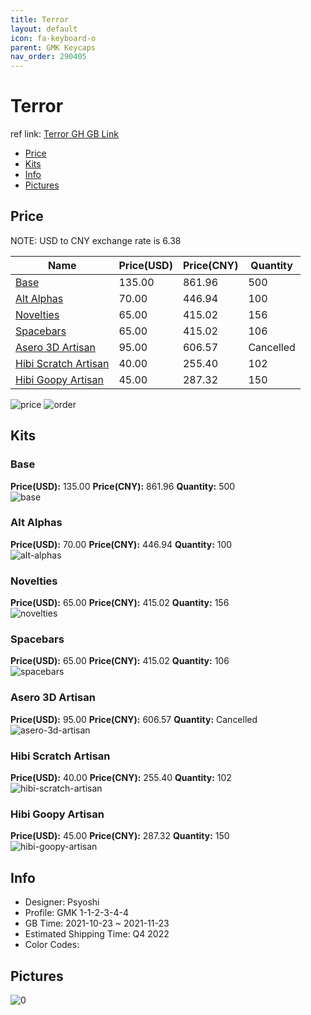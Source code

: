 ```yaml
---
title: Terror 
layout: default
icon: fa-keyboard-o
parent: GMK Keycaps
nav_order: 290405
---
```


# Terror 

ref link: [Terror GH GB Link](https://geekhack.org/index.php?topic=115076.0)

* [Price](#price)
* [Kits](#kits)
* [Info](#info)
* [Pictures](#pictures)

## Price

NOTE: USD to CNY exchange rate is 6.38

| Name          | Price(USD)   |  Price(CNY) | Quantity |
| ------------- | ------------ |  ---------- | -------- |
|[Base](#base)|135.00|861.96|500|
|[Alt Alphas](#alt-alphas)|70.00|446.94|100|
|[Novelties](#novelties)|65.00|415.02|156|
|[Spacebars](#spacebars)|65.00|415.02|106|
|[Asero 3D Artisan](#asero-3d-artisan)|95.00|606.57|Cancelled|
|[Hibi Scratch Artisan](#hibi-scratch-artisan)|40.00|255.40|102|
|[Hibi Goopy Artisan](#hibi-goopy-artisan)|45.00|287.32|150|

<img src="{{ 'assets/images/gmk-keycaps/Terror/price.png' | relative_url }}" alt="price" class="image featured">
<img src="{{ 'assets/images/gmk-keycaps/Terror/order.png' | relative_url }}" alt="order" class="image featured">

## Kits
### Base  
**Price(USD):** 135.00	**Price(CNY):** 861.96	**Quantity:** 500  
<img src="{{ 'assets/images/gmk-keycaps/Terror/kits_pics/base.jpg' | relative_url }}" alt="base" class="image featured">

### Alt Alphas  
**Price(USD):** 70.00	**Price(CNY):** 446.94	**Quantity:** 100  
<img src="{{ 'assets/images/gmk-keycaps/Terror/kits_pics/alt-alphas.jpg' | relative_url }}" alt="alt-alphas" class="image featured">

### Novelties  
**Price(USD):** 65.00	**Price(CNY):** 415.02	**Quantity:** 156  
<img src="{{ 'assets/images/gmk-keycaps/Terror/kits_pics/novelties.jpg' | relative_url }}" alt="novelties" class="image featured">

### Spacebars  
**Price(USD):** 65.00	**Price(CNY):** 415.02	**Quantity:** 106  
<img src="{{ 'assets/images/gmk-keycaps/Terror/kits_pics/spacebars.jpg' | relative_url }}" alt="spacebars" class="image featured">

### Asero 3D Artisan  
**Price(USD):** 95.00	**Price(CNY):** 606.57	**Quantity:** Cancelled  
<img src="{{ 'assets/images/gmk-keycaps/Terror/kits_pics/asero-3d-artisan.jpg' | relative_url }}" alt="asero-3d-artisan" class="image featured">

### Hibi Scratch Artisan  
**Price(USD):** 40.00	**Price(CNY):** 255.40	**Quantity:** 102  
<img src="{{ 'assets/images/gmk-keycaps/Terror/kits_pics/hibi-scratch-artisan.jpg' | relative_url }}" alt="hibi-scratch-artisan" class="image featured">

### Hibi Goopy Artisan  
**Price(USD):** 45.00	**Price(CNY):** 287.32	**Quantity:** 150  
<img src="{{ 'assets/images/gmk-keycaps/Terror/kits_pics/hibi-goopy-artisan.jpg' | relative_url }}" alt="hibi-goopy-artisan" class="image featured">

## Info
* Designer: Psyoshi  
* Profile: GMK 1-1-2-3-4-4  
* GB Time: 2021-10-23 ~ 2021-11-23  
* Estimated Shipping Time: Q4 2022  
* Color Codes:  


## Pictures  
<img src="{{ 'assets/images/gmk-keycaps/Terror/rendering_pics/0.jpg' | relative_url }}" alt="0" class="image featured">

